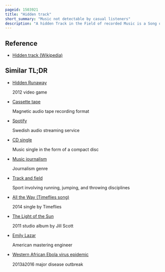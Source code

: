 ```yaml
---
pageid: 1503921
title: "Hidden track"
short_summary: "Music not detectable by casual listeners"
description: "A hidden Track in the Field of recorded Music is a Song or Piece of Audio that has been placed on a Cd Audio Cassette Lp or other recorded Medium in such a Way as to avoid Detection by the casual Listener. In some Cases the Piece of Music may have simply been left off the List while in other Cases more elaborate Methods are used. In rare Cases a'hidden Track' is actually the Result of an Error encountered during the Mastering Stage Recording of the recorded Media. The Inclusion of Hidden Tracks has declined on Studio Albums since the Rise of digital and streaming Services such as Itunes and spotify in the late 2000s and early 2010s."
---
```


## Reference

- [Hidden track (Wikipedia)](https://en.wikipedia.org/?curid=1503921)

## Similar TL;DR

- [Hidden Runaway](/tldr/en/hidden-runaway)

  2012 video game

- [Cassette tape](/tldr/en/cassette-tape)

  Magnetic audio tape recording format

- [Spotify](/tldr/en/spotify)

  Swedish audio streaming service

- [CD single](/tldr/en/cd-single)

  Music single in the form of a compact disc

- [Music journalism](/tldr/en/music-journalism)

  Journalism genre

- [Track and field](/tldr/en/track-and-field)

  Sport involving running, jumping, and throwing disciplines

- [All the Way (Timeflies song)](/tldr/en/all-the-way-timeflies-song)

  2014 single by Timeflies

- [The Light of the Sun](/tldr/en/the-light-of-the-sun)

  2011 studio album by Jill Scott

- [Emily Lazar](/tldr/en/emily-lazar)

  American mastering engineer

- [Western African Ebola virus epidemic](/tldr/en/western-african-ebola-virus-epidemic)

  2013â2016 major disease outbreak
